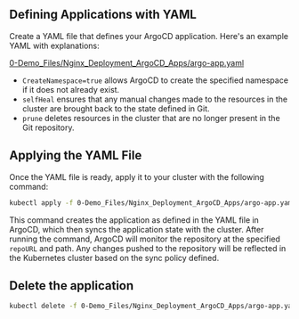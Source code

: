 
## Defining Applications with YAML

Create a YAML file that defines your ArgoCD application. Here's an example YAML with explanations:

[0-Demo_Files/Nginx_Deployment_ArgoCD_Apps/argo-app.yaml](https://github.com/RensVgb/ArgoCD-Complete-Master-Course/blob/main/0-Demo_Files/Nginx_Deployment_ArgoCD_Apps/argo-app.yaml)

- `CreateNamespace=true` allows ArgoCD to create the specified namespace if it does not already exist.
- `selfHeal` ensures that any manual changes made to the resources in the cluster are brought back to the state defined in Git.
- `prune` deletes resources in the cluster that are no longer present in the Git repository.

## Applying the YAML File

Once the YAML file is ready, apply it to your cluster with the following command:

```bash
kubectl apply -f 0-Demo_Files/Nginx_Deployment_ArgoCD_Apps/argo-app.yaml
```

This command creates the application as defined in the YAML file in ArgoCD, which then syncs the application state with the cluster. After running the command, ArgoCD will monitor the repository at the specified `repoURL` and path. Any changes pushed to the repository will be reflected in the Kubernetes cluster based on the sync policy defined.

## Delete the application

```bash
kubectl delete -f 0-Demo_Files/Nginx_Deployment_ArgoCD_Apps/argo-app.yaml
```
